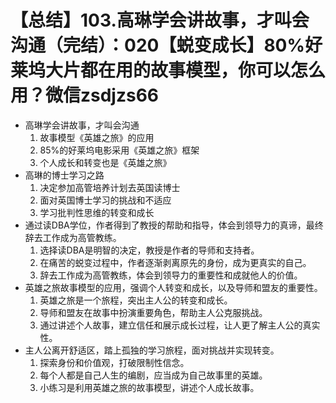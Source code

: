 # 【总结】103.高琳学会讲故事，才叫会沟通（完结）：020【蜕变成长】80%好莱坞大片都在用的故事模型，你可以怎么用？微信zsdjzs66

-   高琳学会讲故事，才叫会沟通
    1.  故事模型《英雄之旅》的应用
    2.  85%的好莱坞电影采用《英雄之旅》框架
    3.  个人成长和转变也是《英雄之旅》
-   高琳的博士学习之路
    1.  决定参加高管培养计划去英国读博士
    2.  面对英国博士学习的挑战和不适应
    3.  学习批判性思维的转变和成长
-   通过读DBA学位，作者得到了教授的帮助和指导，体会到领导力的真谛，最终辞去工作成为高管教练。
    1.  选择读DBA是明智的决定，教授是作者的导师和支持者。
    2.  在痛苦的蜕变过程中，作者逐渐剥离原先的身份，成为更真实的自己。
    3.  辞去工作成为高管教练，体会到领导力的重要性和成就他人的价值。
-   英雄之旅故事模型的应用，强调个人转变和成长，以及导师和盟友的重要性。
    1.  英雄之旅是一个旅程，突出主人公的转变和成长。
    2.  导师和盟友在故事中扮演重要角色，帮助主人公克服挑战。
    3.  通过讲述个人故事，建立信任和展示成长过程，让人更了解主人公的真实性。
-   主人公离开舒适区，踏上孤独的学习旅程，面对挑战并实现转变。
    1.  探索身份和价值观，打破限制性信念。
    2.  每个人都是自己人生的编剧，应当成为自己故事里的英雄。
    3.  小练习是利用英雄之旅的故事模型，讲述个人成长故事。
